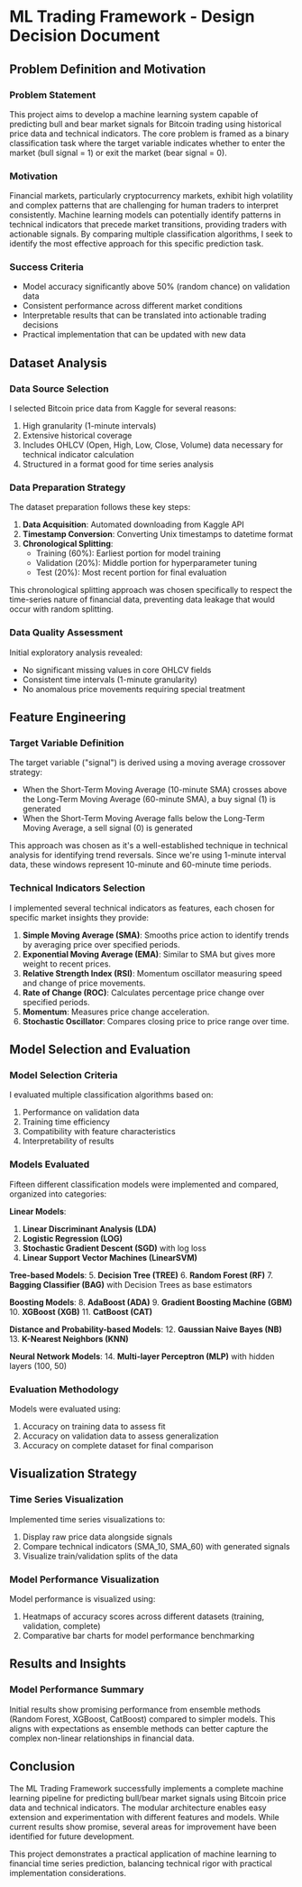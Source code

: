 # ML Trading Framework - Design Decision Document

## Problem Definition and Motivation

### Problem Statement

This project aims to develop a machine learning system capable of predicting bull and bear market signals for Bitcoin trading using historical price data and technical indicators. The core problem is framed as a binary classification task where the target variable indicates whether to enter the market (bull signal = 1) or exit the market (bear signal = 0).

### Motivation

Financial markets, particularly cryptocurrency markets, exhibit high volatility and complex patterns that are challenging for human traders to interpret consistently. Machine learning models can potentially identify patterns in technical indicators that precede market transitions, providing traders with actionable signals. By comparing multiple classification algorithms, I seek to identify the most effective approach for this specific prediction task.

### Success Criteria

- Model accuracy significantly above 50% (random chance) on validation data
- Consistent performance across different market conditions
- Interpretable results that can be translated into actionable trading decisions
- Practical implementation that can be updated with new data

## Dataset Analysis

### Data Source Selection

I selected Bitcoin price data from Kaggle for several reasons:

1. High granularity (1-minute intervals)
2. Extensive historical coverage
3. Includes OHLCV (Open, High, Low, Close, Volume) data necessary for technical indicator calculation
4. Structured in a format good for time series analysis

### Data Preparation Strategy

The dataset preparation follows these key steps:

1. **Data Acquisition**: Automated downloading from Kaggle API
2. **Timestamp Conversion**: Converting Unix timestamps to datetime format
3. **Chronological Splitting**:
    - Training (60%): Earliest portion for model training
    - Validation (20%): Middle portion for hyperparameter tuning
    - Test (20%): Most recent portion for final evaluation

This chronological splitting approach was chosen specifically to respect the time-series nature of financial data, preventing data leakage that would occur with random splitting.

### Data Quality Assessment

Initial exploratory analysis revealed:

- No significant missing values in core OHLCV fields
- Consistent time intervals (1-minute granularity)
- No anomalous price movements requiring special treatment

## Feature Engineering

### Target Variable Definition

The target variable ("signal") is derived using a moving average crossover strategy:

- When the Short-Term Moving Average (10-minute SMA) crosses above the Long-Term Moving Average (60-minute SMA), a buy signal (1) is generated
- When the Short-Term Moving Average falls below the Long-Term Moving Average, a sell signal (0) is generated

This approach was chosen as it's a well-established technique in technical analysis for identifying trend reversals. Since we're using 1-minute interval data, these windows represent 10-minute and 60-minute time periods.

### Technical Indicators Selection

I implemented several technical indicators as features, each chosen for specific market insights they provide:

1. **Simple Moving Average (SMA)**: Smooths price action to identify trends by averaging price over specified periods.
2. **Exponential Moving Average (EMA)**: Similar to SMA but gives more weight to recent prices.
3. **Relative Strength Index (RSI)**: Momentum oscillator measuring speed and change of price movements.
4. **Rate of Change (ROC)**: Calculates percentage price change over specified periods.
5. **Momentum**: Measures price change acceleration.
6. **Stochastic Oscillator**: Compares closing price to price range over time.

## Model Selection and Evaluation

### Model Selection Criteria

I evaluated multiple classification algorithms based on:

1. Performance on validation data
2. Training time efficiency
3. Compatibility with feature characteristics
4. Interpretability of results

### Models Evaluated

Fifteen different classification models were implemented and compared, organized into categories:

**Linear Models**:

1. **Linear Discriminant Analysis (LDA)**
2. **Logistic Regression (LOG)**
3. **Stochastic Gradient Descent (SGD)** with log loss
4. **Linear Support Vector Machines (LinearSVM)**

**Tree-based Models**: 5. **Decision Tree (TREE)** 6. **Random Forest (RF)** 7. **Bagging Classifier (BAG)** with Decision Trees as base estimators

**Boosting Models**: 8. **AdaBoost (ADA)** 9. **Gradient Boosting Machine (GBM)** 10. **XGBoost (XGB)** 11. **CatBoost (CAT)**

**Distance and Probability-based Models**: 12. **Gaussian Naive Bayes (NB)** 13. **K-Nearest Neighbors (KNN)**

**Neural Network Models**: 14. **Multi-layer Perceptron (MLP)** with hidden layers (100, 50)

### Evaluation Methodology

Models were evaluated using:

1. Accuracy on training data to assess fit
2. Accuracy on validation data to assess generalization
3. Accuracy on complete dataset for final comparison

## Visualization Strategy

### Time Series Visualization

Implemented time series visualizations to:

1. Display raw price data alongside signals
2. Compare technical indicators (SMA_10, SMA_60) with generated signals
3. Visualize train/validation splits of the data

### Model Performance Visualization

Model performance is visualized using:

1. Heatmaps of accuracy scores across different datasets (training, validation, complete)
2. Comparative bar charts for model performance benchmarking

## Results and Insights

### Model Performance Summary

Initial results show promising performance from ensemble methods (Random Forest, XGBoost, CatBoost) compared to simpler models. This aligns with expectations as ensemble methods can better capture the complex non-linear relationships in financial data.

## Conclusion

The ML Trading Framework successfully implements a complete machine learning pipeline for predicting bull/bear market signals using Bitcoin price data and technical indicators. The modular architecture enables easy extension and experimentation with different features and models. While current results show promise, several areas for improvement have been identified for future development.

This project demonstrates a practical application of machine learning to financial time series prediction, balancing technical rigor with practical implementation considerations.
